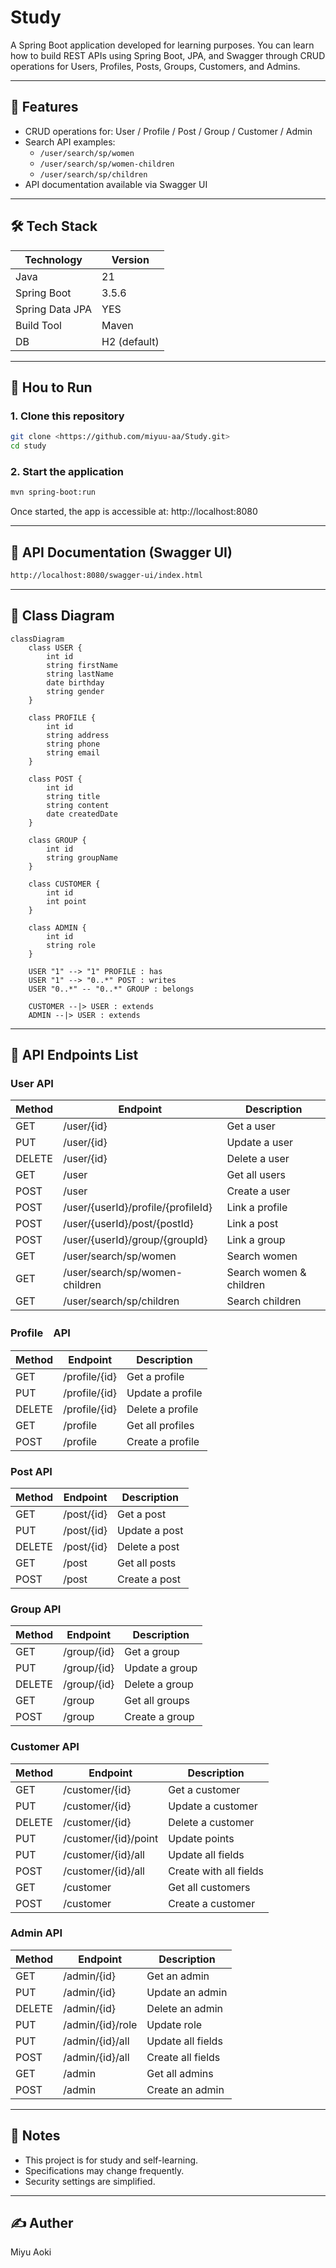 # Study

A Spring Boot application developed for learning purposes.
You can learn how to build REST APIs using Spring Boot, JPA, and Swagger through CRUD operations for Users, Profiles, Posts, Groups, Customers, and Admins.

---

## 📌 Features

- CRUD operations for: User / Profile / Post / Group / Customer / Admin
- Search API examples:
  - `/user/search/sp/women`
  - `/user/search/sp/women-children`
  - `/user/search/sp/children`
- API documentation available via Swagger UI

---

## 🛠 Tech Stack

| Technology | Version |
|------|-------------|
| Java | 21 |
| Spring Boot | 3.5.6 |
| Spring Data JPA | YES |
| Build Tool | Maven |
| DB | H2 (default) |

---

## 🚀 Hou to Run

### 1. Clone this repository
```bash
git clone <https://github.com/miyuu-aa/Study.git>
cd study
```

### 2. Start the application
```bash
mvn spring-boot:run
```
Once started, the app is accessible at: http://localhost:8080

---

## 📘 API Documentation (Swagger UI)
```bash
http://localhost:8080/swagger-ui/index.html
```

---

## 🧩 Class Diagram
```mermaid
classDiagram
    class USER {
        int id
        string firstName
        string lastName
        date birthday
        string gender
    }

    class PROFILE {
        int id
        string address
        string phone
        string email
    }

    class POST {
        int id
        string title
        string content
        date createdDate
    }

    class GROUP {
        int id
        string groupName
    }

    class CUSTOMER {
        int id
        int point
    }

    class ADMIN {
        int id
        string role
    }

    USER "1" --> "1" PROFILE : has
    USER "1" --> "0..*" POST : writes
    USER "0..*" -- "0..*" GROUP : belongs

    CUSTOMER --|> USER : extends
    ADMIN --|> USER : extends
```

---

## 📎 API Endpoints List

### User API  
| Method | Endpoint                             | Description             |
|--------|-------------------------------------|-------------------------|
| GET    | /user/{id}                           | Get a user              |
| PUT    | /user/{id}                           | Update a user           |
| DELETE | /user/{id}                           | Delete a user           |
| GET    | /user                                | Get all users           |
| POST   | /user                                | Create a user           |
| POST   | /user/{userId}/profile/{profileId}  | Link a profile          |
| POST   | /user/{userId}/post/{postId}        | Link a post             |
| POST   | /user/{userId}/group/{groupId}      | Link a group            |
| GET    | /user/search/sp/women                | Search women            |
| GET    | /user/search/sp/women-children       | Search women & children |
| GET    | /user/search/sp/children             | Search children         |

### Profile　API
| Method | Endpoint        | Description   |
|--------|----------------|---------------|
| GET    | /profile/{id}  | Get a profile |
| PUT    | /profile/{id}  | Update a profile |
| DELETE | /profile/{id}  | Delete a profile |
| GET    | /profile       | Get all profiles |
| POST   | /profile       | Create a profile |

### Post API
| Method | Endpoint     | Description |
|--------|-------------|-------------|
| GET    | /post/{id}  | Get a post  |
| PUT    | /post/{id}  | Update a post |
| DELETE | /post/{id}  | Delete a post |
| GET    | /post       | Get all posts |
| POST   | /post       | Create a post |


### Group API
| Method | Endpoint     | Description |
|--------|-------------|-------------|
| GET    | /group/{id} | Get a group |
| PUT    | /group/{id} | Update a group |
| DELETE | /group/{id} | Delete a group |
| GET    | /group      | Get all groups |
| POST   | /group      | Create a group |

### Customer API
| Method | Endpoint               | Description          |
|--------|-----------------------|--------------------|
| GET    | /customer/{id}         | Get a customer     |
| PUT    | /customer/{id}         | Update a customer  |
| DELETE | /customer/{id}         | Delete a customer  |
| PUT    | /customer/{id}/point   | Update points      |
| PUT    | /customer/{id}/all     | Update all fields  |
| POST   | /customer/{id}/all     | Create with all fields |
| GET    | /customer              | Get all customers  |
| POST   | /customer              | Create a customer  |

### Admin API
| Method | Endpoint           | Description         |
|--------|------------------|-------------------|
| GET    | /admin/{id}       | Get an admin      |
| PUT    | /admin/{id}       | Update an admin   |
| DELETE | /admin/{id}       | Delete an admin   |
| PUT    | /admin/{id}/role  | Update role       |
| PUT    | /admin/{id}/all   | Update all fields |
| POST   | /admin/{id}/all   | Create all fields |
| GET    | /admin            | Get all admins    |
| POST   | /admin            | Create an admin   |

---

## 📝 Notes
- This project is for study and self-learning.
- Specifications may change frequently.
- Security settings are simplified.

---

## ✍️ Auther
Miyu Aoki
